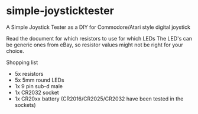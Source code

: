 # simple-joysticktester
A Simple Joystick Tester as a DIY for Commodore/Atari style digital joystick

Read the document for which resistors to use for which LEDs
The LED's can be generic ones from eBay, so resistor values might not be right for your choice.

Shopping list
* 5x resistors
* 5x 5mm round LEDs
* 1x 9 pin sub-d male
* 1x CR2032 socket
* 1x CR20xx battery (CR2016/CR2025/CR2032 have been tested in the sockets)
